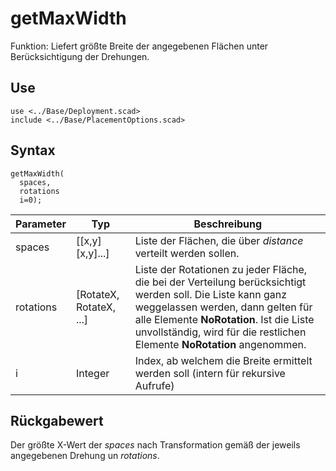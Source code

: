 # getMaxWidth

Funktion: Liefert größte Breite der angegebenen Flächen unter Berücksichtigung der Drehungen.

## Use
```
use <../Base/Deployment.scad>
include <../Base/PlacementOptions.scad>
```

## Syntax
```
getMaxWidth(
  spaces, 
  rotations
  i=0);
```

| Parameter | Typ | Beschreibung |
| ------ | ------ | ------ |
| spaces | \[\[x,y]\[x,y]...] | Liste der Flächen, die über *distance* verteilt werden sollen. |
| rotations | \[RotateX, RotateX, ...] | Liste der Rotationen zu jeder Fläche, die bei der Verteilung berücksichtigt werden soll. Die Liste kann ganz weggelassen werden, dann gelten für alle Elemente __NoRotation__. Ist die Liste unvollständig, wird für die restlichen Elemente __NoRotation__ angenommen. |
| i | Integer | Index, ab welchem die Breite ermittelt werden soll (intern für rekursive Aufrufe)

## Rückgabewert
Der größte X-Wert der *spaces* nach Transformation gemäß der jeweils angegebenen Drehung un *rotations*.
